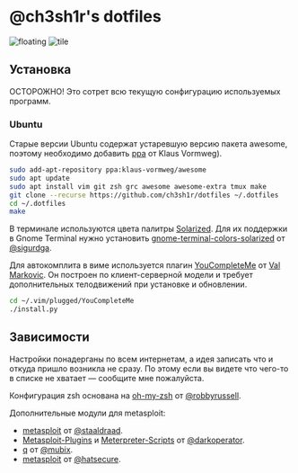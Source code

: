 # @ch3sh1r's dotfiles

![floating](http://dl.dropboxusercontent.com/u/12576522/linked/github-dotfiles/floating.png)
![tile](http://dl.dropboxusercontent.com/u/12576522/linked/github-dotfiles/tile.png)

## Установка

ОСТОРОЖНО! Это сотрет всю текущую сонфигурацию используемых программ.

### Ubuntu

Старые версии Ubuntu содержат устаревшую версию пакета awesome,
поэтому необходимо добавить
[ppa](https://launchpad.net/~klaus-vormweg/+archive/awesome)
от Klaus Vormweg).

```bash
sudo add-apt-repository ppa:klaus-vormweg/awesome
sudo apt update
sudo apt install vim git zsh grc awesome awesome-extra tmux make
git clone --recurse https://github.com/ch3sh1r/dotfiles ~/.dotfiles
cd ~/.dotfiles
make
```

В терминале используются цвета палитры
[Solarized](http://ethanschoonover.com/solarized).
Для их поддержки в Gnome Terminal нужно установить
[gnome-terminal-colors-solarized](https://github.com/sigurdga/gnome-terminal-colors-solarized)
от [@sigurdga](https://github.com/sigurdga).

Для автокомплита в виме используется плагин
[YouCompleteMe](http://valloric.github.io/YouCompleteMe/)
от [Val Markovic](https://github.com/Valloric).
Он построен по клиент-серверной модели и
требует дополнительных телодвижений при установке и обновлении.

```bash
cd ~/.vim/plugged/YouCompleteMe
./install.py
```

## Зависимости

Настройки понадерганы по всем интернетам, а идея записать что и 
откуда пришло возникла не сразу. По этому если вы видете что чего-то в
списке не хватает — сообщите мне пожалуйста.

Конфигурация zsh основана на
[oh-my-zsh](https://github.com/robbyrussell/oh-my-zsh)
от [@robbyrussell](https://github.com/robbyrussell).

Дополнительные модули для metasploit:
* [metasploit](https://github.com/staaldraad/metasploit)
  от [@staaldraad](https://github.com/staaldraad).
* [Metasploit-Plugins](https://github.com/darkoperator/Metasploit-Plugins)
  и [Meterpreter-Scripts](https://github.com/darkoperator/Meterpreter-Scripts)
  от [@darkoperator](https://github.com/darkoperator).
* [q](https://github.com/mubix/q)
  от [@mubix](https://github.com/mubix).
* [metasploit](https://github.com/hatsecure)
  от [@hatsecure](https://github.com/hatsecure/metasploit).
